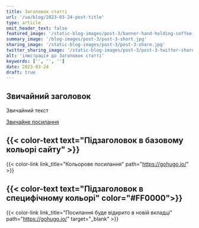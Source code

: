 ```yaml
---
title: Заголовок статті
url: '/ua/blog/2023-03-24-post-title'
type: article
omit_header_text: false
featured_image: '/static-blog-images/post-3/banner-hand-holding-coffee-cup-with-may-photograph-table.jpg'
summary_image: '/blog-images/post-3/post-3-short.jpg'
sharing_image: '/static-blog-images/post-3/post-3-share.jpg'
twitter_sharing_image: '/static-blog-images/post-3/post-3-twitter-share.jpg'
alt: 'ілюстрація до Заголовок статті'
keywords: ['', '', '']
date: 2023-03-24
draft: true
---
```


## Звичайний заголовок

Звичайний текст

[Звичайне посилання](http://rework-space.com/)

## {{< color-text text="Підзаголовок в базовому кольорі сайту" >}}

{{< color-link link_title="Кольорове посилання" path="https://gohugo.io/" >}}

## {{< color-text text="Підзаголовок в специфічному кольорі" color="#FF0000">}}

{{< color-link link_title="Посилання буде відкрито в новій вкладці" path="https://gohugo.io/" target="_blank" >}}

